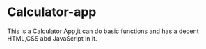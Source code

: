 # Calculator-app

This is a Calculator App,it can do basic functions and has a decent HTML,CSS abd JavaScript in it.
